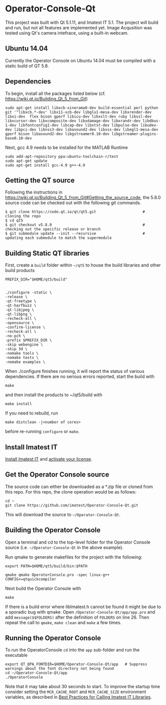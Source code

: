 # Operator-Console-Qt
This project was built with Qt 5.1.11, and Imatest IT 5.1.
The project will build and run, but not all features are implemented yet.
Image Acqusition was tested using Qt's camera intefrace, using a built-in webcam.

## Ubuntu 14.04
Currently the Operator Console on Ubuntu 14.04 must be compiled with a static build of QT 5.8.

## Dependencies
To begin, install all the packages listed below (cf. https://wiki.qt.io/Building_Qt_5_from_Git)
````
sudo apt-get install libxcb-xinerama0-dev build-essential perl python git '^libxcb.*-dev' libx11-xcb-dev libglu1-mesa-dev libxrender-dev libxi-dev  flex bison gperf libicu-dev libxslt-dev ruby libssl-dev libxcursor-dev libxcomposite-dev libxdamage-dev libxrandr-dev libdbus-1-dev libfontconfig1-dev libcap-dev libxtst-dev libpulse-dev libudev-dev libpci-dev libnss3-dev libasound2-dev libxss-dev libegl1-mesa-dev gperf bison libasound2-dev libgstreamer0.10-dev libgstreamer-plugins-base0.10-dev
````


Next, gcc 4.9 needs to be installed for the MATLAB Runtime

````
sudo add-apt-repository ppa:ubuntu-toolchain-r/test
sudo apt-get update
sudo apt-get install gcc-4.9 g++-4.9
````

## Getting the QT source
Following the instructions in https://wiki.qt.io/Building_Qt_5_from_Git#Getting_the_source_code, the 5.8.0 source code can be checked out with the following git commands.

````
$ git clone https://code.qt.io/qt/qt5.git                     # cloning the repo
$ cd qt5
$ git checkout v5.8.0                                         # checking out the specific release or branch
$ git submodule update --init --recursive                     # updating each submodule to match the supermodule
````

## Building Static QT libraries
First, create a `build` folder within `~/qt5` to house the build libraries and other build products

````
PREFIX_DIR="$HOME/qt5/build"


./configure -static \
-release \
-qt-freetype \
-qt-harfbuzz \
-qt-libjpeg \
-qt-libpng \
-recheck-all \
-opensource \
-confirm-license \
-recheck-all \
-no-pch \
-prefix $PREFIX_DIR \
-skip webengine \
-skip 3d \
-nomake tools \
-nomake tests \
-nomake examples \
````

When ./configure finishes running, it will report the status of various dependencies. If there are no serious errors reported, start the build with

````
make
````

and then install the products to ~/qt5/build with 
````
make install
````

If you need to rebuild, run 
````
make distclean -j<number of cores>
````
before re-running `configure` or `make`.

## Install Imatest IT
[Install Imatest IT](http://www.imatest.com/docs/installation/) and [activate your license](http://www.imatest.com/activation/).

## Get the Operator Console source
The source code can either be downloaded as a *.zip file or cloned from this repo. For this repo, the clone operation would be as follows:

````
cd ~
git clone https://github.com/imatest/Operator-Console-Qt.git
````

This will download the source to `~/Operator-Console-Qt`.

## Building the Operator Console

Open a terminal and cd to the top-level folder for the Operator Console source (i.e. `~/Operator-Console-Qt` in the above example). 

Run qmake to generate makefiles for the project with the following:
````
export PATH=$HOME/qt5/build/bin:$PATH

qmake qmake OperatorConsole.pro -spec linux-g++ CONFIG+=qtquickcompiler
````

Next build the Operator Console with 
````
make
````

If there is a build error where libImatest.h cannot be found it might be due to a sporadic bug with qmake. Open `/Operator-Console-Qt/app/app.pro` and add `message($$FOLDERS)` after the definition of `FOLDERS` on line 26. Then repeat the call to `qmake`, `make clean` and `make` a few times.

## Running the Operator Console

To run the OperatorConsole `cd` into the `app` sub-folder and run the executable

````
export QT_QPA_FONTDIR=$HOME/Operator-Console-Qt/app   # Suppress warnings about the font directory not being found
cd ~/Operator-Console-Qt/app
./OperatorConsole
````

Note that it may take about 30 seconds to start. To improve the startup time consider setting the `MCR_CACHE_ROOT` and `MCR_CACHE_SIZE` environment variables, as described in [Best Practices for Calling Imatest IT Libraries](http://www.imatest.com/2015/10/best-practices-for-calling-imatest-it-libraries/).


